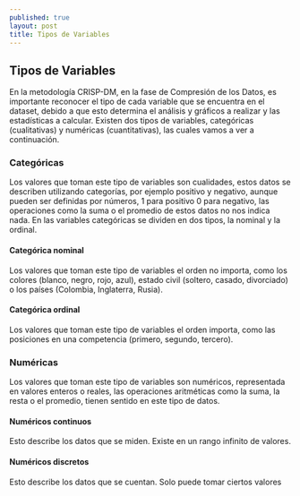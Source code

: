 ```yaml
---
published: true
layout: post
title: Tipos de Variables
---
```

## Tipos de Variables
En la metodología CRISP-DM, en la fase de Compresión de los Datos, es importante reconocer el tipo de cada variable que se encuentra en el dataset, debido a que esto determina el análisis y gráficos a realizar y las estadísticas a calcular. Existen dos tipos de variables, categóricas (cualitativas) y numéricas (cuantitativas), las cuales vamos a ver a continuación.

### Categóricas
Los valores que toman este tipo de variables son cualidades, estos datos se describen utilizando categorías, por ejemplo positivo y negativo, aunque pueden ser definidas por números, 1 para positivo 0 para negativo, las operaciones como la suma o el promedio de estos datos no nos indica nada. 
En las variables categóricas se dividen en dos tipos, la nominal y la ordinal.

#### Categórica nominal
Los valores que toman este tipo de variables el orden no importa, como los colores (blanco, negro, rojo, azul), estado civil (soltero, casado, divorciado) o los países (Colombia, Inglaterra, Rusia).

#### Categórica ordinal
Los valores que toman este tipo de variables el orden importa, como las posiciones en una competencia (primero, segundo, tercero).

### Numéricas
Los valores que toman este tipo de variables son numéricos, representada en valores enteros o reales, las operaciones aritméticas como la suma, la resta o el promedio, tienen sentido en este tipo de datos.

#### Numéricos continuos
Esto describe los datos que se miden. Existe en un rango infinito de valores.

#### Numéricos discretos
Esto describe los datos que se cuentan. Solo puede tomar ciertos valores

